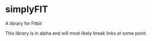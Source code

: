 # simplyFIT
A library for Fitbit

This library is in alpha and will most likely break links at some point.
